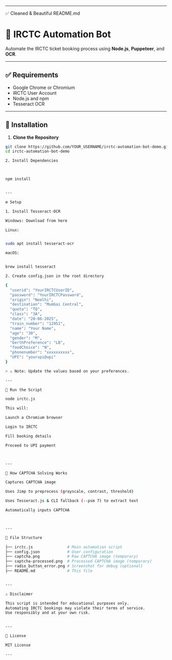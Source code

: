 
---

✅ Cleaned & Beautiful README.md

# 🚂 IRCTC Automation Bot

Automate the IRCTC ticket booking process using **Node.js**, **Puppeteer**, and **OCR**.

---

## ✅ Requirements

- Google Chrome or Chromium
- IRCTC User Account
- Node.js and npm
- Tesseract OCR

---

## 🔧 Installation

1. **Clone the Repository**
```bash
git clone https://github.com/YOUR_USERNAME/irctc-automation-bot-demo.git
cd irctc-automation-bot-demo

2. Install Dependencies



npm install


---

⚙️ Setup

1. Install Tesseract-OCR

Windows: Download from here

Linux:


sudo apt install tesseract-ocr

macOS:


brew install tesseract

2. Create config.json in the root directory

{
  "userid": "YourIRCTCUserID",
  "password": "YourIRCTCPassword",
  "origin": "Neelhi",
  "destination": "Mumbai Central",
  "quota": "TQ",
  "class": "3A",
  "date": "20-06-2025",
  "train_number": "12951",
  "name": "Your Name",
  "age": "30",
  "gender": "M",
  "berthPreference": "LB",
  "foodChoice": "N",
  "phonenumber": "xxxxxxxxxx",
  "UPI": "yourupi@upi"
}

> ⚠️ Note: Update the values based on your preferences.

---

🚀 Run the Script

node irctc.js

This will:

Launch a Chromium browser

Login to IRCTC

Fill booking details

Proceed to UPI payment



---

🤖 How CAPTCHA Solving Works

Captures CAPTCHA image

Uses Jimp to preprocess (grayscale, contrast, threshold)

Uses Tesseract.js & CLI fallback (--psm 7) to extract text

Automatically inputs CAPTCHA



---

📁 File Structure

├── irctc.js               # Main automation script
├── config.json            # User configuration
├── captcha.png            # Raw CAPTCHA image (temporary)
├── captcha-processed.png  # Processed CAPTCHA image (temporary)
├── radio_button_error.png # Screenshot for debug (optional)
├── README.md              # This file


---

⚠️ Disclaimer

This script is intended for educational purposes only.
Automating IRCTC bookings may violate their terms of service.
Use responsibly and at your own risk.


---

📜 License

MIT License

---



